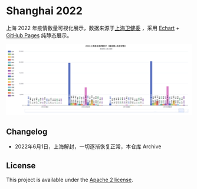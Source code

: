 # Shanghai 2022

上海 2022 年疫情数量可视化展示，数据来源于[上海卫健委](http://wsjkw.sh.gov.cn/) ，采用 [Echart](https://echarts.apache.org/) + [GitHub Pages](https://pages.github.com/) 纯静态展示。

![](docs/caes.png)

## Changelog

- 2022年6月1日，上海解封，一切逐渐恢复正常，本仓库 Archive

## License

This project is available under the [Apache 2 license](LICENSE).
